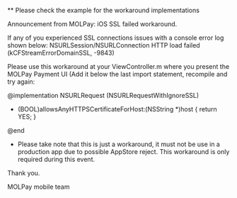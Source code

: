 ** Please check the example for the workaround implementations

Announcement from MOLPay: iOS SSL failed workaround.

If any of you experienced SSL connections issues with a console error log shown below:
NSURLSession/NSURLConnection HTTP load failed (kCFStreamErrorDomainSSL, -9843)

Please use this workaround at your ViewController.m where you present the MOLPay Payment UI (Add it below the last import statement, recompile and try again:

@implementation NSURLRequest (NSURLRequestWithIgnoreSSL)

+ (BOOL)allowsAnyHTTPSCertificateForHost:(NSString *)host
{
   return YES;
}

@end


* Please take note that this is just a workaround, it must not be use in a production app due to possible AppStore reject. This workaround is only required during this event.

Thank you.

MOLPay mobile team